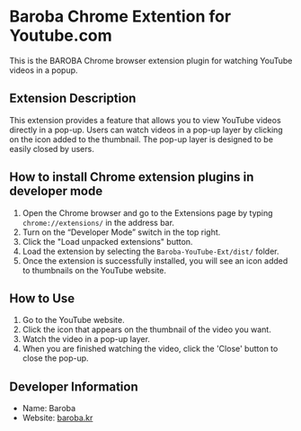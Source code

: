 # Baroba Chrome Extention for Youtube.com
This is the BAROBA Chrome browser extension plugin for watching YouTube videos in a popup.

## Extension Description
This extension provides a feature that allows you to view YouTube videos directly in a pop-up. Users can watch videos in a pop-up layer by clicking on the icon added to the thumbnail. The pop-up layer is designed to be easily closed by users.

## How to install Chrome extension plugins in developer mode
1. Open the Chrome browser and go to the Extensions page by typing `chrome://extensions/` in the address bar.
2. Turn on the “Developer Mode” switch in the top right.
3. Click the "Load unpacked extensions" button.
4. Load the extension by selecting the `Baroba-YouTube-Ext/dist/` folder.
5. Once the extension is successfully installed, you will see an icon added to thumbnails on the YouTube website.

## How to Use
1. Go to the YouTube website.
2. Click the icon that appears on the thumbnail of the video you want.
3. Watch the video in a pop-up layer.
4. When you are finished watching the video, click the 'Close' button to close the pop-up.

## Developer Information
- Name: Baroba
- Website: [baroba.kr](https://www.baroba.kr)

